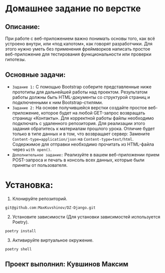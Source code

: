 # Домашнее задание по верстке

## Описание: 
При работе с веб-приложением важно понимать основы того, как всё устроено внутри, или «под капотом», как говорят разработчики. Для этого нужно уметь без применения фреймворков написать простое веб-приложение для тестирования функциональности или проверки гипотезы.

## Основные задачи:
- `Задание 1:`
С помощью Bootstrap соберите представленные ниже прототипы для дальнейшей работы над проектом. Результатом работы должны быть HTML-документы со структурой страниц и подключенными к ним Bootstrap-стилями.
- `Задание 2:`
На основе получившейся верстки создайте простое веб-приложение, которое будет на любой GET-запрос возвращать страницу «Контакты». Для корректной работы файлы необходимо подключать с удаленного репозитория.
Для реализации этого задания обратитесь к материалам прошлого урока. Отличие будет только в типе данных и в том, что возвращает сервер:
Замените `Content-type=application/json` на `Content-type=text/html`. Содержимое для отправки необходимо прочитать из HTML-файла через `with open()`.
- `Дополнительное задание:`
Реализуйте в вашем веб-приложении прием POST-запроса и печать в консоль всех данных, которые были приняты от пользователя.

# Установка:
1. Клонируйте репозиторий.

 `git@github.com:MaxKuvshinov/DZ-Django.git`

2. Установите зависимости (Для установки зависимостей используется Poetry).

 `poetry install`

3. Активируйте виртуальное окружение.

 `poetry shell`

## Проект выполнил: Кувшинов Максим
